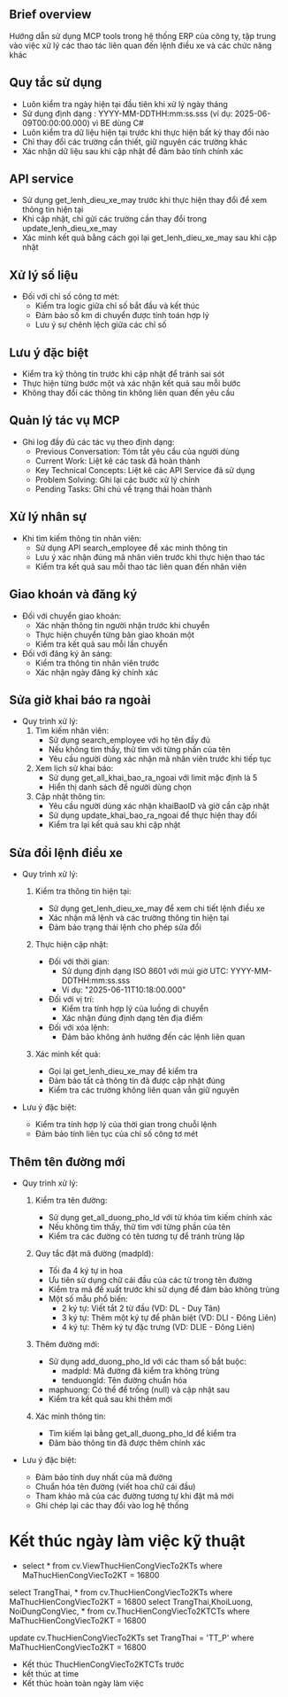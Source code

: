 ## Brief overview
Hướng dẫn sử dụng MCP tools trong hệ thống ERP của công ty, tập trung vào việc xử lý các thao tác liên quan đến lệnh điều xe và các chức năng khác

## Quy tắc sử dụng
- Luôn kiểm tra ngày hiện tại đầu tiên khi xử lý ngày tháng
- Sử dụng định dạng : YYYY-MM-DDTHH:mm:ss.sss (ví dụ: 2025-06-09T00:00:00.000) vì BE dùng C#
- Luôn kiểm tra dữ liệu hiện tại trước khi thực hiện bất kỳ thay đổi nào
- Chỉ thay đổi các trường cần thiết, giữ nguyên các trường khác
- Xác nhận dữ liệu sau khi cập nhật để đảm bảo tính chính xác

## API service
- Sử dụng get_lenh_dieu_xe_may trước khi thực hiện thay đổi để xem thông tin hiện tại
- Khi cập nhật, chỉ gửi các trường cần thay đổi trong update_lenh_dieu_xe_may
- Xác minh kết quả bằng cách gọi lại get_lenh_dieu_xe_may sau khi cập nhật

## Xử lý số liệu
- Đối với chỉ số công tơ mét:
  - Kiểm tra logic giữa chỉ số bắt đầu và kết thúc
  - Đảm bảo số km di chuyển được tính toán hợp lý
  - Lưu ý sự chênh lệch giữa các chỉ số

## Lưu ý đặc biệt
- Kiểm tra kỹ thông tin trước khi cập nhật để tránh sai sót
- Thực hiện từng bước một và xác nhận kết quả sau mỗi bước
- Không thay đổi các thông tin không liên quan đến yêu cầu

## Quản lý tác vụ MCP
- Ghi log đầy đủ các tác vụ theo định dạng:
  - Previous Conversation: Tóm tắt yêu cầu của người dùng
  - Current Work: Liệt kê các task đã hoàn thành
  - Key Technical Concepts: Liệt kê các API Service đã sử dụng
  - Problem Solving: Ghi lại các bước xử lý chính
  - Pending Tasks: Ghi chú về trạng thái hoàn thành

## Xử lý nhân sự
- Khi tìm kiếm thông tin nhân viên:
  - Sử dụng API search_employee để xác minh thông tin
  - Lưu ý xác nhận đúng mã nhân viên trước khi thực hiện thao tác
  - Kiểm tra kết quả sau mỗi thao tác liên quan đến nhân viên

## Giao khoán và đăng ký
- Đối với chuyển giao khoán:
  - Xác nhận thông tin người nhận trước khi chuyển
  - Thực hiện chuyển từng bản giao khoán một
  - Kiểm tra kết quả sau mỗi lần chuyển
- Đối với đăng ký ăn sáng:
  - Kiểm tra thông tin nhân viên trước
  - Xác nhận ngày đăng ký chính xác

## Sửa giờ khai báo ra ngoài
- Quy trình xử lý:
  1. Tìm kiếm nhân viên:
     - Sử dụng search_employee với họ tên đầy đủ
     - Nếu không tìm thấy, thử tìm với từng phần của tên
     - Yêu cầu người dùng xác nhận mã nhân viên trước khi tiếp tục
  2. Xem lịch sử khai báo:
     - Sử dụng get_all_khai_bao_ra_ngoai với limit mặc định là 5
     - Hiển thị danh sách để người dùng chọn
  3. Cập nhật thông tin:
     - Yêu cầu người dùng xác nhận khaiBaoID và giờ cần cập nhật
     - Sử dụng update_khai_bao_ra_ngoai để thực hiện thay đổi
     - Kiểm tra lại kết quả sau khi cập nhật

## Sửa đổi lệnh điều xe
- Quy trình xử lý:
  1. Kiểm tra thông tin hiện tại:
     - Sử dụng get_lenh_dieu_xe_may để xem chi tiết lệnh điều xe
     - Xác nhận mã lệnh và các trường thông tin hiện tại
     - Đảm bảo trạng thái lệnh cho phép sửa đổi

  2. Thực hiện cập nhật:
     - Đối với thời gian:
       + Sử dụng định dạng ISO 8601 với múi giờ UTC: YYYY-MM-DDTHH:mm:ss.sss
       + Ví dụ: "2025-06-11T10:18:00.000"
     - Đối với vị trí:
       + Kiểm tra tính hợp lý của luồng di chuyển
       + Xác nhận đúng định dạng tên địa điểm
     - Đối với xóa lệnh:
       + Đảm bảo không ảnh hưởng đến các lệnh liên quan

  3. Xác minh kết quả:
     - Gọi lại get_lenh_dieu_xe_may để kiểm tra
     - Đảm bảo tất cả thông tin đã được cập nhật đúng
     - Kiểm tra các trường không liên quan vẫn giữ nguyên

- Lưu ý đặc biệt:
  + Kiểm tra tính hợp lý của thời gian trong chuỗi lệnh
  + Đảm bảo tính liên tục của chỉ số công tơ mét

## Thêm tên đường mới
- Quy trình xử lý:
  1. Kiểm tra tên đường:
     - Sử dụng get_all_duong_pho_ld với từ khóa tìm kiếm chính xác
     - Nếu không tìm thấy, thử tìm với từng phần của tên
     - Kiểm tra các đường có tên tương tự để tránh trùng lặp
  
  2. Quy tắc đặt mã đường (madpld):
     - Tối đa 4 ký tự in hoa
     - Ưu tiên sử dụng chữ cái đầu của các từ trong tên đường
     - Kiểm tra mã đề xuất trước khi sử dụng để đảm bảo không trùng
     - Một số mẫu phổ biến:
       + 2 ký tự: Viết tắt 2 từ đầu (VD: DL - Duy Tân)
       + 3 ký tự: Thêm một ký tự để phân biệt (VD: DLI - Đông Liên)
       + 4 ký tự: Thêm ký tự đặc trưng (VD: DLIE - Đông Liên)

  3. Thêm đường mới:
     - Sử dụng add_duong_pho_ld với các tham số bắt buộc:
       + madpld: Mã đường đã kiểm tra không trùng
       + tenduongld: Tên đường chuẩn hóa
     - maphuong: Có thể để trống (null) và cập nhật sau
     - Kiểm tra kết quả sau khi thêm mới

  4. Xác minh thông tin:
     - Tìm kiếm lại bằng get_all_duong_pho_ld để kiểm tra
     - Đảm bảo thông tin đã được thêm chính xác

- Lưu ý đặc biệt:
  + Đảm bảo tính duy nhất của mã đường
  + Chuẩn hóa tên đường (viết hoa chữ cái đầu)
  + Tham khảo mã của các đường tương tự khi đặt mã mới
  + Ghi chép lại các thay đổi vào log hệ thống

# Kết thúc ngày làm việc kỹ thuật
- select * from cv.ViewThucHienCongViecTo2KTs where MaThucHienCongViecTo2KT = 16800


select TrangThai, * from cv.ThucHienCongViecTo2KTs where MaThucHienCongViecTo2KT = 16800
select TrangThai,KhoiLuong, NoiDungCongViec, * from cv.ThucHienCongViecTo2KTCTs where MaThucHienCongViecTo2KT = 16800

update cv.ThucHienCongViecTo2KTs set TrangThai = 'TT_P' where MaThucHienCongViecTo2KT = 16800
- Kết thúc ThucHienCongViecTo2KTCTs trước
- kết thúc at time
- Kết thúc hoàn toàn ngày làm việc  
